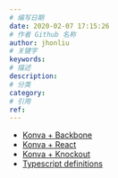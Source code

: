 ```yaml
---
# 编写日期
date: 2020-02-07 17:15:26
# 作者 Github 名称
author: jhonliu
# 关键字
keywords:
# 描述
description:
# 分类
category: 
# 引用
ref:
---
```



* [Konva + Backbone](https://github.com/lavrton/backbone.konvaview)
* [Konva + React](https://github.com/lavrton/react-konva/)
* [Konva + Knockout](https://github.com/mcintyre321/knockout-konva)
* [Typescript definitions](https://github.com/konvajs/konva/blob/master/resources/konva.d.ts)
